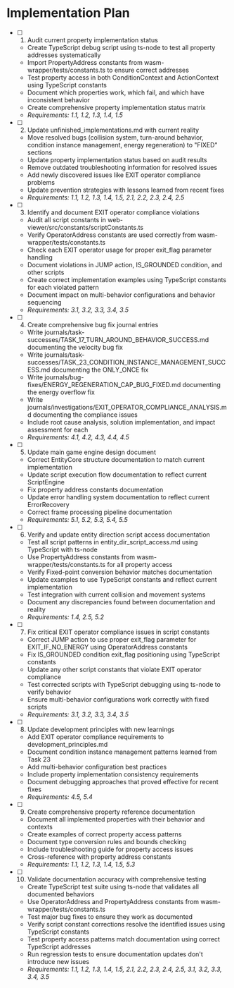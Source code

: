 # Implementation Plan

- [ ] 1. Audit current property implementation status

  - Create TypeScript debug script using ts-node to test all property addresses systematically
  - Import PropertyAddress constants from wasm-wrapper/tests/constants.ts to ensure correct addresses
  - Test property access in both ConditionContext and ActionContext using TypeScript constants
  - Document which properties work, which fail, and which have inconsistent behavior
  - Create comprehensive property implementation status matrix
  - _Requirements: 1.1, 1.2, 1.3, 1.4, 1.5_

- [ ] 2. Update unfinished_implementations.md with current reality

  - Move resolved bugs (collision system, turn-around behavior, condition instance management, energy regeneration) to "FIXED" sections
  - Update property implementation status based on audit results
  - Remove outdated troubleshooting information for resolved issues
  - Add newly discovered issues like EXIT operator compliance problems
  - Update prevention strategies with lessons learned from recent fixes
  - _Requirements: 1.1, 1.2, 1.3, 1.4, 1.5, 2.1, 2.2, 2.3, 2.4, 2.5_

- [ ] 3. Identify and document EXIT operator compliance violations

  - Audit all script constants in web-viewer/src/constants/scriptConstants.ts
  - Verify OperatorAddress constants are used correctly from wasm-wrapper/tests/constants.ts
  - Check each EXIT operator usage for proper exit_flag parameter handling
  - Document violations in JUMP action, IS_GROUNDED condition, and other scripts
  - Create correct implementation examples using TypeScript constants for each violated pattern
  - Document impact on multi-behavior configurations and behavior sequencing
  - _Requirements: 3.1, 3.2, 3.3, 3.4, 3.5_

- [ ] 4. Create comprehensive bug fix journal entries

  - Write journals/task-successes/TASK_17_TURN_AROUND_BEHAVIOR_SUCCESS.md documenting the velocity bug fix
  - Write journals/task-successes/TASK_23_CONDITION_INSTANCE_MANAGEMENT_SUCCESS.md documenting the ONLY_ONCE fix
  - Write journals/bug-fixes/ENERGY_REGENERATION_CAP_BUG_FIXED.md documenting the energy overflow fix
  - Write journals/investigations/EXIT_OPERATOR_COMPLIANCE_ANALYSIS.md documenting the compliance issues
  - Include root cause analysis, solution implementation, and impact assessment for each
  - _Requirements: 4.1, 4.2, 4.3, 4.4, 4.5_

- [ ] 5. Update main game engine design document

  - Correct EntityCore structure documentation to match current implementation
  - Update script execution flow documentation to reflect current ScriptEngine
  - Fix property address constants documentation
  - Update error handling system documentation to reflect current ErrorRecovery
  - Correct frame processing pipeline documentation
  - _Requirements: 5.1, 5.2, 5.3, 5.4, 5.5_

- [ ] 6. Verify and update entity direction script access documentation

  - Test all script patterns in entity_dir_script_access.md using TypeScript with ts-node
  - Use PropertyAddress constants from wasm-wrapper/tests/constants.ts for all property access
  - Verify Fixed-point conversion behavior matches documentation
  - Update examples to use TypeScript constants and reflect current implementation
  - Test integration with current collision and movement systems
  - Document any discrepancies found between documentation and reality
  - _Requirements: 1.4, 2.5, 5.2_

- [ ] 7. Fix critical EXIT operator compliance issues in script constants

  - Correct JUMP action to use proper exit_flag parameter for EXIT_IF_NO_ENERGY using OperatorAddress constants
  - Fix IS_GROUNDED condition exit_flag positioning using TypeScript constants
  - Update any other script constants that violate EXIT operator compliance
  - Test corrected scripts with TypeScript debugging using ts-node to verify behavior
  - Ensure multi-behavior configurations work correctly with fixed scripts
  - _Requirements: 3.1, 3.2, 3.3, 3.4, 3.5_

- [ ] 8. Update development principles with new learnings

  - Add EXIT operator compliance requirements to development_principles.md
  - Document condition instance management patterns learned from Task 23
  - Add multi-behavior configuration best practices
  - Include property implementation consistency requirements
  - Document debugging approaches that proved effective for recent fixes
  - _Requirements: 4.5, 5.4_

- [ ] 9. Create comprehensive property reference documentation

  - Document all implemented properties with their behavior and contexts
  - Create examples of correct property access patterns
  - Document type conversion rules and bounds checking
  - Include troubleshooting guide for property access issues
  - Cross-reference with property address constants
  - _Requirements: 1.1, 1.2, 1.3, 1.4, 1.5, 5.3_

- [ ] 10. Validate documentation accuracy with comprehensive testing

  - Create TypeScript test suite using ts-node that validates all documented behaviors
  - Use OperatorAddress and PropertyAddress constants from wasm-wrapper/tests/constants.ts
  - Test major bug fixes to ensure they work as documented
  - Verify script constant corrections resolve the identified issues using TypeScript constants
  - Test property access patterns match documentation using correct TypeScript addresses
  - Run regression tests to ensure documentation updates don't introduce new issues
  - _Requirements: 1.1, 1.2, 1.3, 1.4, 1.5, 2.1, 2.2, 2.3, 2.4, 2.5, 3.1, 3.2, 3.3, 3.4, 3.5_
